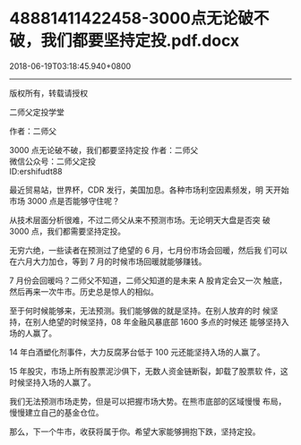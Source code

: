 # 48881411422458-3000点无论破不破，我们都要坚持定投.pdf.docx

2018-06-19T03:18:45.940+0800

----

版权所有，转载请授权

二师父定投学堂

作者：二师父

3000 点无论破不破，我们都要坚持定投 作者：二师父   
微信公众号：二师父定投   
ID:ershifudt88 

最近贸易站，世界杯，CDR 发行，美国加息。各种市场利空因素频发，明 天开始市场 3000 点是否能够守住呢？ 

从技术层面分析很难，不过二师父从来不预测市场。无论明天大盘是否突 破 3000 点，我们都需要坚持定投。 

无穷六绝，一些读者在预测过了绝望的 6 月，七月份市场会回暖，然后我 们可以在六月大力加仓，等到 7 月的时候市场回暖就能够赚钱。 

7 月份会回暖吗？二师父不知道，二师父知道的是未来 A 股肯定会又一次 触底，然后再来一次牛市。历史总是惊人的相似。 

至于何时候能够来，无法预测。我们能够做的就是坚持。在别人放弃的时 候坚持，在别人绝望的时候坚持，08 年金融风暴底部 1600 多点的时候还 能够坚持入场的人赢了。 

14 年白酒塑化剂事件，大力反腐茅台低于 100 元还能坚持入场的人赢了。 

15 年股灾，市场上所有股票泥沙俱下，无数人资金链断裂，卸载了股票软 件，这时候坚持入场的人赢了。 

我们无法预测市场走势，但是可以把握市场大势。在熊市底部的区域慢慢 布局，慢慢建立自己的基金仓位。 

那么，下一个牛市，收获将属于你。希望大家能够拥抱下跌，坚持定投。 

